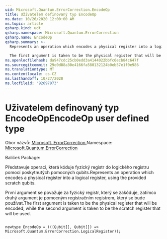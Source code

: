 ```yaml
---
uid: Microsoft.Quantum.ErrorCorrection.EncodeOp
title: Uživatelem definovaný typ EncodeOp
ms.date: 10/26/2020 12:00:00 AM
ms.topic: article
qsharp.kind: udt
qsharp.namespace: Microsoft.Quantum.ErrorCorrection
qsharp.name: EncodeOp
qsharp.summary: >-
  Represents an operation which encodes a physical register into a logical register, using the provided scratch qubits.

  The first argument is taken to be the physical register that will be encoded, while the second argument is taken to be the scratch register that will be used.
ms.openlocfilehash: da947cdc25cb0edd3a4144022bbfc6ecb84c647f
ms.sourcegitcommit: 29e0d88a30e4166fa580132124b0eb57e1f0e986
ms.translationtype: MT
ms.contentlocale: cs-CZ
ms.lasthandoff: 10/27/2020
ms.locfileid: "92697973"
---
```

# <a name="encodeop-user-defined-type"></a><span data-ttu-id="4b54b-102">Uživatelem definovaný typ EncodeOp</span><span class="sxs-lookup"><span data-stu-id="4b54b-102">EncodeOp user defined type</span></span>

<span data-ttu-id="4b54b-103">Obor názvů: [Microsoft. ErrorCorrection.](xref:Microsoft.Quantum.ErrorCorrection)</span><span class="sxs-lookup"><span data-stu-id="4b54b-103">Namespace: [Microsoft.Quantum.ErrorCorrection](xref:Microsoft.Quantum.ErrorCorrection)</span></span>

<span data-ttu-id="4b54b-104">Balíček [](https://nuget.org/packages/)</span><span class="sxs-lookup"><span data-stu-id="4b54b-104">Package: [](https://nuget.org/packages/)</span></span>


<span data-ttu-id="4b54b-105">Představuje operaci, která kóduje fyzický registr do logického registru pomocí poskytnutých pomocných qubits.</span><span class="sxs-lookup"><span data-stu-id="4b54b-105">Represents an operation which encodes a physical register into a logical register, using the provided scratch qubits.</span></span>

<span data-ttu-id="4b54b-106">První argument se považuje za fyzický registr, který se zakóduje, zatímco druhý argument je pomocným registračním registrem, který se bude používat.</span><span class="sxs-lookup"><span data-stu-id="4b54b-106">The first argument is taken to be the physical register that will be encoded, while the second argument is taken to be the scratch register that will be used.</span></span>

```qsharp

newtype EncodeOp = (((Qubit[], Qubit[]) => Microsoft.Quantum.ErrorCorrection.LogicalRegister));
```

